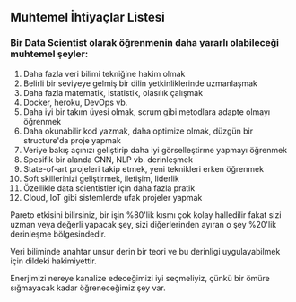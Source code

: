 ## Muhtemel İhtiyaçlar Listesi

### Bir Data Scientist olarak öğrenmenin daha yararlı olabileceği muhtemel şeyler:


1. Daha fazla veri bilimi tekniğine hakim olmak
2. Belirli bir seviyeye gelmiş bir dilin yetkinliklerinde uzmanlaşmak
3. Daha fazla matematik, istatistik, olasılık çalışmak
4. Docker, heroku, DevOps vb. 
5. Daha iyi bir takım üyesi olmak, scrum gibi metodlara adapte olmayı öğrenmek
6. Daha okunabilir kod yazmak, daha optimize olmak, düzgün bir structure'da proje yapmak
7. Veriye bakış açınızı geliştirip daha iyi görselleştirme yapmayı öğrenmek 
8. Spesifik bir alanda CNN, NLP vb. derinleşmek
9. State-of-art projeleri takip etmek, yeni teknikleri erken öğrenmek
10. Soft skillerinizi geliştirmek, iletişim, liderlik
11. Özellikle data scientistler için daha fazla pratik
12. Cloud, IoT gibi sistemlerde ufak projeler yapmak 

Pareto etkisini bilirsiniz, bir işin %80'lik kısmı çok kolay halledilir fakat sizi uzman veya değerli yapacak şey, sizi diğerlerinden ayıran o şey %20'lik derinleşme bölgesindedir. 

Veri biliminde anahtar unsur derin bir teori ve bu derinligi uygulayabilmek için dildeki hakimiyettir. 


> 
Enerjimizi nereye kanalize edeceğimizi iyi seçmeliyiz, çünkü bir ömüre sığmayacak kadar öğreneceğimiz şey var.